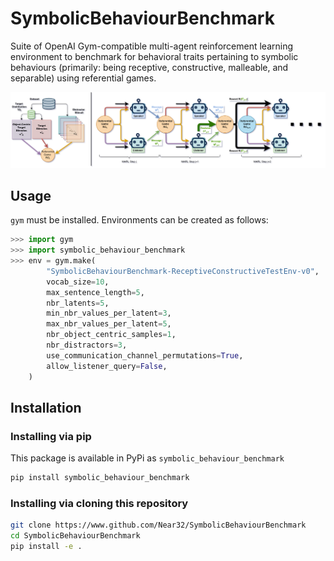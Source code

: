 # SymbolicBehaviourBenchmark

Suite of OpenAI Gym-compatible multi-agent reinforcement learning environment to benchmark for behavioral traits pertaining to symbolic behaviours (primarily: being receptive, constructive, malleable, and separable) using referential games.

![default_env](https://www.github.com/Near32/SymbolicBehaviourBenchmark/raw/main/resources/symbolic_behaviour_benchmark.png)

## Usage

`gym` must be installed. Environments can be created as follows:

```python
>>> import gym
>>> import symbolic_behaviour_benchmark
>>> env = gym.make(
        "SymbolicBehaviourBenchmark-ReceptiveConstructiveTestEnv-v0", 
        vocab_size=10,
        max_sentence_length=5,
        nbr_latents=5,
        min_nbr_values_per_latent=3,
        max_nbr_values_per_latent=5,
        nbr_object_centric_samples=1,
        nbr_distractors=3,
        use_communication_channel_permutations=True,
        allow_listener_query=False,
    )
```

## Installation

### Installing via pip

This package is available in PyPi as `symbolic_behaviour_benchmark`

```bash
pip install symbolic_behaviour_benchmark
```

### Installing via cloning this repository

```bash
git clone https://www.github.com/Near32/SymbolicBehaviourBenchmark
cd SymbolicBehaviourBenchmark
pip install -e .
```
